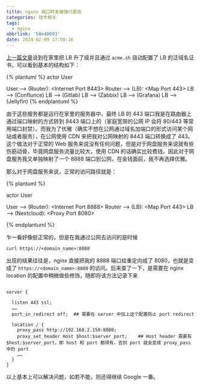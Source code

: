 ```yaml
---
title: nginx 端口转发被强行更改
categories: 技术相关
tags:
  - nginx
abbrlink: '58e40093'
date: 2024-02-09 17:50:16
---
```

[上一篇文章](https://blog.skyhive.tech/post/4b4fd36b.html)说到在家里把 LB 升了级并且通过 `acme.sh` 自动配置了 LB 的泛域名证书，可以看到基本的结构如下：

{% plantuml %}
  actor User

  User --> (Router): <Internet Port 8443>
  Router --> (LB): <Map Port 443>
  LB --> (Conflunce)
  LB --> (Gitlab)
  LB --> (Zabbix)
  LB --> (Grafana)
  LB --> (Jellyfin)
{% endplantuml %}

由于这些服务都是运行在家里的服务器中，最终 LB 的 443 端口我是在路由器上通过端口映射的方式转到 8443 端口上的（家庭宽带的公网 IP 会将 80/443 等常用端口封禁）。而我为了优雅（确实不想在公网通过域名加端口的形式访问某个网站或者服务），在公网使用 CDN 来把我对公网映射的 8443 端口转换成了 443。这个做法对于正常的 Web 服务来说没有任何问题，但是对于网盘服务来说就有些伤筋动骨，毕竟网盘服务流量比较大，使用 CDN 的话确实比较费钱。因此对于网盘服务我又单独映射了一个 8888 端口到公网，在金钱面前，我不再选择优雅。
<!--more-->

那么对于网盘服务来说，正常的访问路径就是：

{% plantuml %}

actor User

User --> (Router): <Internet Port 8888>
Router --> (LB): <Map Port 443>
LB --> (Nextcloud): <Proxy Port 8080>

{% endplantuml %}

乍一看好像挺正常的，但是在我通过公网去访问的是时候
```shell
curl https://<domain_name>:8888
```
出现的结果往往是，nginx 直接把我的 8888 端口给重定向成了 8080，也就是变成了 `https://<domain_name>:8080` 的访问。后来查了一下，是需要在 nginx location 的配置中稍微做些修饰，随即将该方法记录下来
```nginx

server {

  listen 443 ssl;
  ……
  port_in_redirect off;  ## 需要在 server 中加上这个配置防止 port redirect

  location / {
    proxy_pass http://192.168.2.150:8080;
    proxy_set_header Host $host:$server_port;    ## Host header 需要有 $host:$server_port，即 host 和 port 都得有，否则 port 就会变成 proxy_pass 中的 port
    ……
  }
}

```

以上基本上可以解决问题，如若不能，则还得继续 Google 一番。
